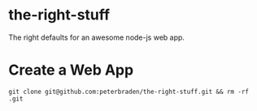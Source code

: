 the-right-stuff
===============

The right defaults for an awesome node-js web app.


# Create a Web App


    git clone git@github.com:peterbraden/the-right-stuff.git && rm -rf .git
